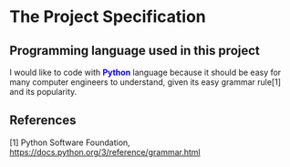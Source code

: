 # The Project Specification


## Programming language used in this project
I would like to code with <span style="color:blue;">**Python**</span> language because it should be easy for many computer engineers to understand, given its easy grammar rule[1] and its popularity.

## References
[1] Python Software Foundation, https://docs.python.org/3/reference/grammar.html

